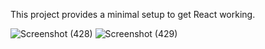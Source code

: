 This project provides a minimal setup to get React working.


![Screenshot (428)](https://github.com/sanjeevveerapandian/React-Job-Application/assets/115895064/7be503de-15a4-44de-bf89-bab18dfe878e)
![Screenshot (429)](https://github.com/sanjeevveerapandian/React-Job-Application/assets/115895064/58d1fdb9-0ca3-481a-83ea-37c0a851b042)
